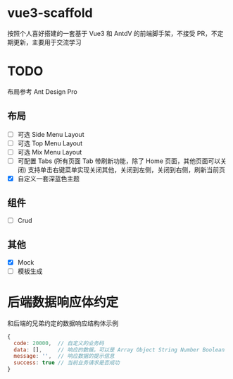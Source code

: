 # vue3-scaffold
按照个人喜好搭建的一套基于 Vue3 和 AntdV 的前端脚手架，不接受 PR，不定期更新，主要用于交流学习

# TODO
布局参考 Ant Design Pro

## 布局
- [ ] 可选 Side Menu Layout
- [ ] 可选 Top Menu Layout
- [ ] 可选 Mix Menu Layout
- [ ] 可配置 Tabs (所有页面 Tab 带刷新功能，除了 Home 页面，其他页面可以关闭) 支持单击右键菜单实现关闭其他，关闭到左侧，关闭到右侧，刷新当前页
- [x] 自定义一套深蓝色主题

## 组件
- [ ] Crud

## 其他
- [X] Mock
- [ ] 模板生成

# 后端数据响应体约定
和后端的兄弟约定的数据响应结构体示例

```js
{
  code: 20000,  // 自定义的业务码
  data: [],     // 响应的数据，可以是 Array Object String Number Boolean
  message: '',  // 响应数据的提示信息
  success: true // 当前业务请求是否成功
}
```